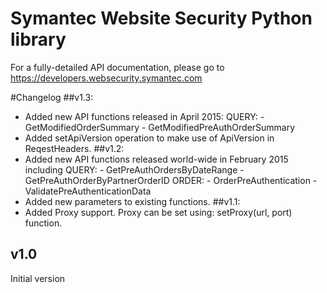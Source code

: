 # Symantec Website Security Python library
For a fully-detailed API documentation, please go to https://developers.websecurity.symantec.com

#Changelog
##v1.3:
 - Added new API functions released in April 2015:
   QUERY:
       - GetModifiedOrderSummary
       - GetModifiedPreAuthOrderSummary
 - Added setApiVersion operation to make use of ApiVersion in ReqestHeaders.
 ##v1.2:
 - Added new API functions released world-wide in February 2015 including
   QUERY:
       - GetPreAuthOrdersByDateRange
       - GetPreAuthOrderByPartnerOrderID
   ORDER:
       - OrderPreAuthentication
       - ValidatePreAuthenticationData
 - Added new parameters to existing functions.
##v1.1:
 - Added Proxy support.
   Proxy can be set using:
       setProxy(url, port) 
   function.

## v1.0
Initial version 
